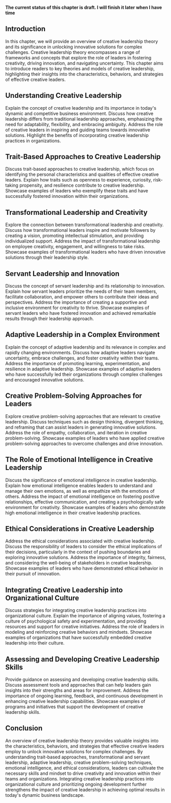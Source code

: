 **The current status of this chapter is draft. I will finish it later when I have time**

Introduction
------------

In this chapter, we will provide an overview of creative leadership theory and its significance in unlocking innovative solutions for complex challenges. Creative leadership theory encompasses a range of frameworks and concepts that explore the role of leaders in fostering creativity, driving innovation, and navigating uncertainty. This chapter aims to introduce readers to key theories and models of creative leadership, highlighting their insights into the characteristics, behaviors, and strategies of effective creative leaders.

Understanding Creative Leadership
---------------------------------

Explain the concept of creative leadership and its importance in today's dynamic and competitive business environment. Discuss how creative leadership differs from traditional leadership approaches, emphasizing the need for adaptability, flexibility, and embracing ambiguity. Address the role of creative leaders in inspiring and guiding teams towards innovative solutions. Highlight the benefits of incorporating creative leadership practices in organizations.

Trait-Based Approaches to Creative Leadership
---------------------------------------------

Discuss trait-based approaches to creative leadership, which focus on identifying the personal characteristics and qualities of effective creative leaders. Explain how traits such as openness to experience, curiosity, risk-taking propensity, and resilience contribute to creative leadership. Showcase examples of leaders who exemplify these traits and have successfully fostered innovation within their organizations.

Transformational Leadership and Creativity
------------------------------------------

Explore the connection between transformational leadership and creativity. Discuss how transformational leaders inspire and motivate followers by creating a vision, promoting intellectual stimulation, and providing individualized support. Address the impact of transformational leadership on employee creativity, engagement, and willingness to take risks. Showcase examples of transformational leaders who have driven innovative solutions through their leadership style.

Servant Leadership and Innovation
---------------------------------

Discuss the concept of servant leadership and its relationship to innovation. Explain how servant leaders prioritize the needs of their team members, facilitate collaboration, and empower others to contribute their ideas and perspectives. Address the importance of creating a supportive and inclusive environment for creativity to thrive. Showcase examples of servant leaders who have fostered innovation and achieved remarkable results through their leadership approach.

Adaptive Leadership in a Complex Environment
--------------------------------------------

Explain the concept of adaptive leadership and its relevance in complex and rapidly changing environments. Discuss how adaptive leaders navigate uncertainty, embrace challenges, and foster creativity within their teams. Address the importance of promoting learning, experimentation, and resilience in adaptive leadership. Showcase examples of adaptive leaders who have successfully led their organizations through complex challenges and encouraged innovative solutions.

Creative Problem-Solving Approaches for Leaders
-----------------------------------------------

Explore creative problem-solving approaches that are relevant to creative leadership. Discuss techniques such as design thinking, divergent thinking, and reframing that can assist leaders in generating innovative solutions. Address the role of empathy, collaboration, and iteration in creative problem-solving. Showcase examples of leaders who have applied creative problem-solving approaches to overcome challenges and drive innovation.

The Role of Emotional Intelligence in Creative Leadership
---------------------------------------------------------

Discuss the significance of emotional intelligence in creative leadership. Explain how emotional intelligence enables leaders to understand and manage their own emotions, as well as empathize with the emotions of others. Address the impact of emotional intelligence on fostering positive relationships, effective communication, and creating a psychologically safe environment for creativity. Showcase examples of leaders who demonstrate high emotional intelligence in their creative leadership practices.

Ethical Considerations in Creative Leadership
---------------------------------------------

Address the ethical considerations associated with creative leadership. Discuss the responsibility of leaders to consider the ethical implications of their decisions, particularly in the context of pushing boundaries and exploring innovative solutions. Address the importance of integrity, fairness, and considering the well-being of stakeholders in creative leadership. Showcase examples of leaders who have demonstrated ethical behavior in their pursuit of innovation.

Integrating Creative Leadership into Organizational Culture
-----------------------------------------------------------

Discuss strategies for integrating creative leadership practices into organizational culture. Explain the importance of aligning values, fostering a culture of psychological safety and experimentation, and providing resources and support for creative initiatives. Address the role of leaders in modeling and reinforcing creative behaviors and mindsets. Showcase examples of organizations that have successfully embedded creative leadership into their culture.

Assessing and Developing Creative Leadership Skills
---------------------------------------------------

Provide guidance on assessing and developing creative leadership skills. Discuss assessment tools and approaches that can help leaders gain insights into their strengths and areas for improvement. Address the importance of ongoing learning, feedback, and continuous development in enhancing creative leadership capabilities. Showcase examples of programs and initiatives that support the development of creative leadership skills.

Conclusion
----------

An overview of creative leadership theory provides valuable insights into the characteristics, behaviors, and strategies that effective creative leaders employ to unlock innovative solutions for complex challenges. By understanding trait-based approaches, transformational and servant leadership, adaptive leadership, creative problem-solving techniques, emotional intelligence, and ethical considerations, leaders can cultivate the necessary skills and mindset to drive creativity and innovation within their teams and organizations. Integrating creative leadership practices into organizational culture and prioritizing ongoing development further strengthens the impact of creative leadership in achieving optimal results in today's dynamic business landscape.
